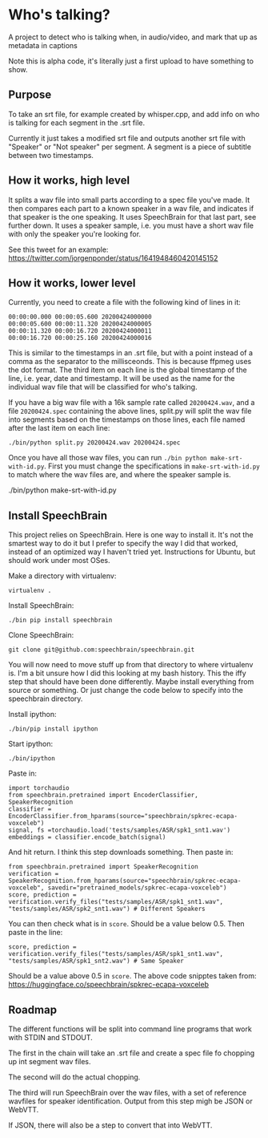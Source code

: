 # Who's talking?

A project to detect who is talking when, in audio/video, and mark that up as metadata in captions

Note this is alpha code, it's literally just a first upload to have something to show.

## Purpose

To take an srt file, for example created by whisper.cpp, and add info on who is talking for each segment in the .srt file.

Currently it just takes a modified srt file and outputs another srt file with "Speaker" or "Not speaker" per segment. A segment is a piece of subtitle between two timestamps.

## How it works, high level

It splits a wav file into small parts according to a spec file you've made. It then compares each part to a known speaker in a wav file, and indicates if that speaker is the one speaking. It uses SpeechBrain for that last part, see further down. It uses a speaker sample, i.e. you must have a short wav file with only the speaker you're looking for.

See this tweet for an example: <https://twitter.com/jorgenponder/status/1641948460420145152>

## How it works, lower level

Currently, you need to create a file with the following kind of lines in it:

    00:00:00.000 00:00:05.600 20200424000000
    00:00:05.600 00:00:11.320 20200424000005
    00:00:11.320 00:00:16.720 20200424000011
    00:00:16.720 00:00:25.160 20200424000016
    
This is similar to the timestamps in an .srt file, but with a point instead of a comma as the separator to the millisceonds. This is because ffpmeg uses the dot format. The third item on each line is the global timestamp of the line, i.e. year, date and timestamp. It will be used as the name for the individual wav file that will be classified for who's talking.

If you have a big wav file with a 16k sample rate called ```20200424.wav```, and a file ```20200424.spec``` containing the above lines, split.py will split the wav file into segments based on the timestamps on those lines, each file named after the last item on each line:

    ./bin/python split.py 20200424.wav 20200424.spec
    
Once you have all those wav files, you can run ```./bin python make-srt-with-id.py```. First you must change the specifications in ```make-srt-with-id.py``` to match where the wav files are, and where the speaker sample is.

./bin/python make-srt-with-id.py

## Install SpeechBrain

This project relies on SpeechBrain. Here is one way to install it. It's not the smartest way to do it but I prefer to specify the way I did that worked, instead of an optimized way I haven't tried yet. Instructions for Ubuntu, but should work under most OSes.

Make a directory with virtualenv:

    virtualenv .

Install SpeechBrain:

    ./bin pip install speechbrain

Clone SpeechBrain:

    git clone git@github.com:speechbrain/speechbrain.git

You will now need to move stuff up from that directory to where virtualenv is. I'm a bit unsure how I did this looking at my bash history. This the iffy step that should have been done differently. Maybe install everything from source or something. Or just change the code below to specify into the speechbrain directory.

Install ipython:

    ./bin/pip install ipython

Start ipython:

    ./bin/ipython

Paste in:

    import torchaudio
    from speechbrain.pretrained import EncoderClassifier, SpeakerRecognition
    classifier = EncoderClassifier.from_hparams(source="speechbrain/spkrec-ecapa-voxceleb")
    signal, fs =torchaudio.load('tests/samples/ASR/spk1_snt1.wav')
    embeddings = classifier.encode_batch(signal)

And hit return. I think this step downloads something. Then paste in:

    from speechbrain.pretrained import SpeakerRecognition
    verification = SpeakerRecognition.from_hparams(source="speechbrain/spkrec-ecapa-voxceleb", savedir="pretrained_models/spkrec-ecapa-voxceleb")
    score, prediction = verification.verify_files("tests/samples/ASR/spk1_snt1.wav", "tests/samples/ASR/spk2_snt1.wav") # Different Speakers

You can then check what is in ```score```. Should be a value below 0.5. Then paste in the line:

    score, prediction = verification.verify_files("tests/samples/ASR/spk1_snt1.wav", "tests/samples/ASR/spk1_snt2.wav") # Same Speaker

Should be a value above 0.5 in ```score```. The above code snipptes taken from: <https://huggingface.co/speechbrain/spkrec-ecapa-voxceleb>

## Roadmap

The different functions will be split into command line programs that work with STDIN and STDOUT.

The first in the chain will take an .srt file and create a spec file fo chopping up int segment wav files.

The second will do the actual chopping.

The third will run SpeechBrain over the wav files, with a set of reference wavfiles for speaker identification. Output from this step migh be JSON or WebVTT.

If JSON, there will also be a step to convert that into WebVTT.
